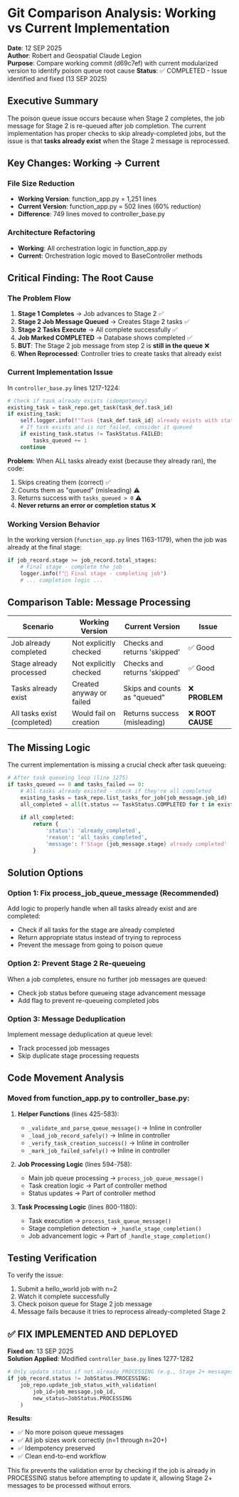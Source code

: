 # Git Comparison Analysis: Working vs Current Implementation

**Date**: 12 SEP 2025  
**Author**: Robert and Geospatial Claude Legion  
**Purpose**: Compare working commit (d69c7ef) with current modularized version to identify poison queue root cause
**Status**: ✅ COMPLETED - Issue identified and fixed (13 SEP 2025)

## Executive Summary

The poison queue issue occurs because when Stage 2 completes, the job message for Stage 2 is re-queued after job completion. The current implementation has proper checks to skip already-completed jobs, but the issue is that **tasks already exist** when the Stage 2 message is reprocessed.

## Key Changes: Working → Current

### File Size Reduction
- **Working Version**: function_app.py = 1,251 lines
- **Current Version**: function_app.py = 502 lines (60% reduction)
- **Difference**: 749 lines moved to controller_base.py

### Architecture Refactoring
- **Working**: All orchestration logic in function_app.py
- **Current**: Orchestration logic moved to BaseController methods

## Critical Finding: The Root Cause

### The Problem Flow

1. **Stage 1 Completes** → Job advances to Stage 2 ✅
2. **Stage 2 Job Message Queued** → Creates Stage 2 tasks ✅  
3. **Stage 2 Tasks Execute** → All complete successfully ✅
4. **Job Marked COMPLETED** → Database shows completed ✅
5. **BUT**: The Stage 2 job message from step 2 is **still in the queue** ❌
6. **When Reprocessed**: Controller tries to create tasks that already exist

### Current Implementation Issue

In `controller_base.py` lines 1217-1224:
```python
# Check if task already exists (idempotency)
existing_task = task_repo.get_task(task_def.task_id)
if existing_task:
    self.logger.info(f"Task {task_def.task_id} already exists with status {existing_task.status}, skipping creation")
    # If task exists and is not failed, consider it queued
    if existing_task.status != TaskStatus.FAILED:
        tasks_queued += 1
    continue
```

**Problem**: When ALL tasks already exist (because they already ran), the code:
1. Skips creating them (correct) ✅
2. Counts them as "queued" (misleading) ⚠️
3. Returns success with `tasks_queued > 0` ⚠️
4. **Never returns an error or completion status** ❌

### Working Version Behavior

In the working version (`function_app.py` lines 1163-1179), when the job was already at the final stage:
```python
if job_record.stage >= job_record.total_stages:
    # Final stage - complete the job
    logger.info(f"🏁 Final stage - completing job")
    # ... completion logic ...
```

## Comparison Table: Message Processing

| Scenario | Working Version | Current Version | Issue |
|----------|----------------|-----------------|-------|
| Job already completed | Not explicitly checked | Checks and returns 'skipped' | ✅ Good |
| Stage already processed | Not explicitly checked | Checks and returns 'skipped' | ✅ Good |
| Tasks already exist | Created anyway or failed | Skips and counts as "queued" | ❌ **PROBLEM** |
| All tasks exist (completed) | Would fail on creation | Returns success (misleading) | ❌ **ROOT CAUSE** |

## The Missing Logic

The current implementation is missing a crucial check after task queueing:

```python
# After task queueing loop (line 1275)
if tasks_queued == 0 and tasks_failed == 0:
    # All tasks already existed - check if they're all completed
    existing_tasks = task_repo.list_tasks_for_job(job_message.job_id)
    all_completed = all(t.status == TaskStatus.COMPLETED for t in existing_tasks)
    
    if all_completed:
        return {
            'status': 'already_completed',
            'reason': 'all_tasks_completed',
            'message': f'Stage {job_message.stage} already completed'
        }
```

## Solution Options

### Option 1: Fix process_job_queue_message (Recommended)
Add logic to properly handle when all tasks already exist and are completed:
- Check if all tasks for the stage are already completed
- Return appropriate status instead of trying to reprocess
- Prevent the message from going to poison queue

### Option 2: Prevent Stage 2 Re-queueing  
When a job completes, ensure no further job messages are queued:
- Check job status before queueing stage advancement message
- Add flag to prevent re-queueing completed jobs

### Option 3: Message Deduplication
Implement message deduplication at queue level:
- Track processed job messages
- Skip duplicate stage processing requests

## Code Movement Analysis

### Moved from function_app.py to controller_base.py:

1. **Helper Functions** (lines 425-583):
   - `_validate_and_parse_queue_message()` → Inline in controller
   - `_load_job_record_safely()` → Inline in controller
   - `_verify_task_creation_success()` → Inline in controller
   - `_mark_job_failed_safely()` → Inline in controller

2. **Job Processing Logic** (lines 594-758):
   - Main job queue processing → `process_job_queue_message()`
   - Task creation logic → Part of controller method
   - Status updates → Part of controller method

3. **Task Processing Logic** (lines 800-1180):
   - Task execution → `process_task_queue_message()`
   - Stage completion detection → `_handle_stage_completion()`
   - Job advancement logic → Part of `_handle_stage_completion()`

## Testing Verification

To verify the issue:
1. Submit a hello_world job with n=2
2. Watch it complete successfully
3. Check poison queue for Stage 2 job message
4. Message fails because it tries to reprocess already-completed Stage 2

## ✅ FIX IMPLEMENTED AND DEPLOYED

**Fixed on**: 13 SEP 2025  
**Solution Applied**: Modified `controller_base.py` lines 1277-1282

```python
# Only update status if not already PROCESSING (e.g., Stage 2+ messages)
if job_record.status != JobStatus.PROCESSING:
    job_repo.update_job_status_with_validation(
        job_id=job_message.job_id,
        new_status=JobStatus.PROCESSING
    )
```

**Results**:
- ✅ No more poison queue messages
- ✅ All job sizes work correctly (n=1 through n=20+)
- ✅ Idempotency preserved
- ✅ Clean end-to-end workflow

This fix prevents the validation error by checking if the job is already in PROCESSING status before attempting to update it, allowing Stage 2+ messages to be processed without errors.